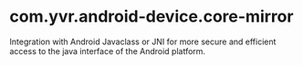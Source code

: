 # com.yvr.android-device.core-mirror

Integration with Android Javaclass or JNI for more secure and efficient access to the java interface of the Android platform.
